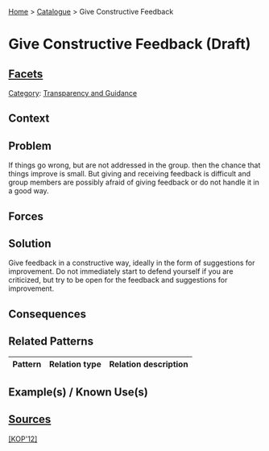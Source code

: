 [Home](../README.md) > [Catalogue](../Patterns_catalogue.md) > Give Constructive Feedback

# Give Constructive Feedback (Draft)

## [Facets](facets/facets.md)

[Category](facets/categories/categories.md): [Transparency and Guidance](facets/categories/Transparency_and_Guidance.md)

## Context

## Problem

If things go wrong, but are not addressed in the group. then the chance that things improve is small. But giving and receiving feedback is difficult and group members are possibly afraid of giving feedback or do not handle it in a good way.

## Forces

## Solution

Give feedback in a constructive way, ideally in the form of suggestions for improvement. Do not immediately start to defend yourself if you are criticized, but try to be open for the feedback and suggestions for improvement.

## Consequences

## Related Patterns

|Pattern|Relation type|Relation description|
|--|--|--|
 
## Example(s) / Known Use(s)

## [Sources](../References.md)

[[KOP'12]](publications/kop12/kop12.md)
